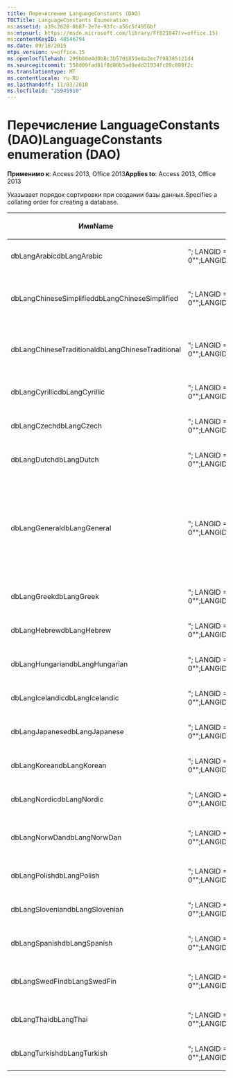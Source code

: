 ```yaml
---
title: Перечисление LanguageConstants (DAO)
TOCTitle: LanguageConstants Enumeration
ms:assetid: a39c2628-0b87-2e7e-93fc-a56c5f4956bf
ms:mtpsurl: https://msdn.microsoft.com/library/Ff821047(v=office.15)
ms:contentKeyID: 48546794
ms.date: 09/18/2015
mtps_version: v=office.15
ms.openlocfilehash: 209b80e4d0b8c3b5701859e8a2ec7f98385121d4
ms.sourcegitcommit: 558d09fad81f8d80b5ad0edd21934fc09c098f2c
ms.translationtype: MT
ms.contentlocale: ru-RU
ms.lasthandoff: 11/03/2018
ms.locfileid: "25945910"
---
```

# <a name="languageconstants-enumeration-dao"></a><span data-ttu-id="21080-102">Перечисление LanguageConstants (DAO)</span><span class="sxs-lookup"><span data-stu-id="21080-102">LanguageConstants enumeration (DAO)</span></span>


<span data-ttu-id="21080-103">**Применимо к**: Access 2013, Office 2013</span><span class="sxs-lookup"><span data-stu-id="21080-103">**Applies to**: Access 2013, Office 2013</span></span>

<span data-ttu-id="21080-104">Указывает порядок сортировки при создании базы данных.</span><span class="sxs-lookup"><span data-stu-id="21080-104">Specifies a collating order for creating a database.</span></span>

<table>
<colgroup>
<col style="width: 33%" />
<col style="width: 33%" />
<col style="width: 33%" />
</colgroup>
<thead>
<tr class="header">
<th><p><span data-ttu-id="21080-105">Имя</span><span class="sxs-lookup"><span data-stu-id="21080-105">Name</span></span></p></th>
<th><p><span data-ttu-id="21080-106">Значение</span><span class="sxs-lookup"><span data-stu-id="21080-106">Value</span></span></p></th>
<th><p><span data-ttu-id="21080-107">Описание</span><span class="sxs-lookup"><span data-stu-id="21080-107">Description</span></span></p></th>
</tr>
</thead>
<tbody>
<tr class="odd">
<td><p><span data-ttu-id="21080-108">dbLangArabic</span><span class="sxs-lookup"><span data-stu-id="21080-108">dbLangArabic</span></span></p></td>
<td><p><span data-ttu-id="21080-109">&quot;; LANGID = 0X0401; CP = 1256; СТРАНА = 0&quot;</span><span class="sxs-lookup"><span data-stu-id="21080-109">&quot;;LANGID=0x0401;CP=1256;COUNTRY=0&quot;</span></span></p></td>
<td><p><span data-ttu-id="21080-110">арабский;</span><span class="sxs-lookup"><span data-stu-id="21080-110">Arabic</span></span></p></td>
</tr>
<tr class="even">
<td><p><span data-ttu-id="21080-111">dbLangChineseSimplified</span><span class="sxs-lookup"><span data-stu-id="21080-111">dbLangChineseSimplified</span></span></p></td>
<td><p><span data-ttu-id="21080-112">&quot;; LANGID = 0X0804; CP = 936; СТРАНА = 0&quot;</span><span class="sxs-lookup"><span data-stu-id="21080-112">&quot;;LANGID=0x0804;CP=936;COUNTRY=0&quot;</span></span></p></td>
<td><p><span data-ttu-id="21080-113">Китайский (упрощенное письмо)</span><span class="sxs-lookup"><span data-stu-id="21080-113">Simplified Chinese</span></span></p></td>
</tr>
<tr class="odd">
<td><p><span data-ttu-id="21080-114">dbLangChineseTraditional</span><span class="sxs-lookup"><span data-stu-id="21080-114">dbLangChineseTraditional</span></span></p></td>
<td><p><span data-ttu-id="21080-115">&quot;; LANGID = 0X0404; CP = 950; СТРАНА = 0&quot;</span><span class="sxs-lookup"><span data-stu-id="21080-115">&quot;;LANGID=0x0404;CP=950;COUNTRY=0&quot;</span></span></p></td>
<td><p><span data-ttu-id="21080-116">Китайский (традиционное письмо)</span><span class="sxs-lookup"><span data-stu-id="21080-116">Traditional Chinese</span></span></p></td>
</tr>
<tr class="even">
<td><p><span data-ttu-id="21080-117">dbLangCyrillic</span><span class="sxs-lookup"><span data-stu-id="21080-117">dbLangCyrillic</span></span></p></td>
<td><p><span data-ttu-id="21080-118">&quot;; LANGID = 0X0419; CP = 1251; СТРАНА = 0&quot;</span><span class="sxs-lookup"><span data-stu-id="21080-118">&quot;;LANGID=0x0419;CP=1251;COUNTRY=0&quot;</span></span></p></td>
<td><p><span data-ttu-id="21080-119">русский;</span><span class="sxs-lookup"><span data-stu-id="21080-119">Russian</span></span></p></td>
</tr>
<tr class="odd">
<td><p><span data-ttu-id="21080-120">dbLangCzech</span><span class="sxs-lookup"><span data-stu-id="21080-120">dbLangCzech</span></span></p></td>
<td><p><span data-ttu-id="21080-121">&quot;; LANGID = 0X0405; CP = 1250; СТРАНА = 0&quot;</span><span class="sxs-lookup"><span data-stu-id="21080-121">&quot;;LANGID=0x0405;CP=1250;COUNTRY=0&quot;</span></span></p></td>
<td><p><span data-ttu-id="21080-122">чешский;</span><span class="sxs-lookup"><span data-stu-id="21080-122">Czech</span></span></p></td>
</tr>
<tr class="even">
<td><p><span data-ttu-id="21080-123">dbLangDutch</span><span class="sxs-lookup"><span data-stu-id="21080-123">dbLangDutch</span></span></p></td>
<td><p><span data-ttu-id="21080-124">&quot;; LANGID = 0X0413; CP = 1252; СТРАНА = 0&quot;</span><span class="sxs-lookup"><span data-stu-id="21080-124">&quot;;LANGID=0x0413;CP=1252;COUNTRY=0&quot;</span></span></p></td>
<td><p><span data-ttu-id="21080-125">голландский;</span><span class="sxs-lookup"><span data-stu-id="21080-125">Dutch</span></span></p></td>
</tr>
<tr class="odd">
<td><p><span data-ttu-id="21080-126">dbLangGeneral</span><span class="sxs-lookup"><span data-stu-id="21080-126">dbLangGeneral</span></span></p></td>
<td><p><span data-ttu-id="21080-127">&quot;; LANGID = 0X0409; CP = 1252; СТРАНА = 0&quot;</span><span class="sxs-lookup"><span data-stu-id="21080-127">&quot;;LANGID=0x0409;CP=1252;COUNTRY=0&quot;</span></span></p></td>
<td><p><span data-ttu-id="21080-128">Английский, немецкий, французский, португальский, итальянский и современных испанский</span><span class="sxs-lookup"><span data-stu-id="21080-128">English, German, French, Portuguese, Italian, and Modern Spanish</span></span></p></td>
</tr>
<tr class="even">
<td><p><span data-ttu-id="21080-129">dbLangGreek</span><span class="sxs-lookup"><span data-stu-id="21080-129">dbLangGreek</span></span></p></td>
<td><p><span data-ttu-id="21080-130">&quot;; LANGID = 0X0408; CP = 1253; СТРАНА = 0&quot;</span><span class="sxs-lookup"><span data-stu-id="21080-130">&quot;;LANGID=0x0408;CP=1253;COUNTRY=0&quot;</span></span></p></td>
<td><p><span data-ttu-id="21080-131">греческий;</span><span class="sxs-lookup"><span data-stu-id="21080-131">Greek</span></span></p></td>
</tr>
<tr class="odd">
<td><p><span data-ttu-id="21080-132">dbLangHebrew</span><span class="sxs-lookup"><span data-stu-id="21080-132">dbLangHebrew</span></span></p></td>
<td><p><span data-ttu-id="21080-133">&quot;; LANGID = 0X040D; CP = 1255; СТРАНА = 0&quot;</span><span class="sxs-lookup"><span data-stu-id="21080-133">&quot;;LANGID=0x040D;CP=1255;COUNTRY=0&quot;</span></span></p></td>
<td><p><span data-ttu-id="21080-134">иврит;</span><span class="sxs-lookup"><span data-stu-id="21080-134">Hebrew</span></span></p></td>
</tr>
<tr class="even">
<td><p><span data-ttu-id="21080-135">dbLangHungarian</span><span class="sxs-lookup"><span data-stu-id="21080-135">dbLangHungarian</span></span></p></td>
<td><p><span data-ttu-id="21080-136">&quot;; LANGID = 0X040E; CP = 1250; СТРАНА = 0&quot;</span><span class="sxs-lookup"><span data-stu-id="21080-136">&quot;;LANGID=0x040E;CP=1250;COUNTRY=0&quot;</span></span></p></td>
<td><p><span data-ttu-id="21080-137">венгерский;</span><span class="sxs-lookup"><span data-stu-id="21080-137">Hungarian</span></span></p></td>
</tr>
<tr class="odd">
<td><p><span data-ttu-id="21080-138">dbLangIcelandic</span><span class="sxs-lookup"><span data-stu-id="21080-138">dbLangIcelandic</span></span></p></td>
<td><p><span data-ttu-id="21080-139">&quot;; LANGID = 0X040F; CP = 1252; СТРАНА = 0&quot;</span><span class="sxs-lookup"><span data-stu-id="21080-139">&quot;;LANGID=0x040F;CP=1252;COUNTRY=0&quot;</span></span></p></td>
<td><p><span data-ttu-id="21080-140">Исландский</span><span class="sxs-lookup"><span data-stu-id="21080-140">Icelandic</span></span></p></td>
</tr>
<tr class="even">
<td><p><span data-ttu-id="21080-141">dbLangJapanese</span><span class="sxs-lookup"><span data-stu-id="21080-141">dbLangJapanese</span></span></p></td>
<td><p><span data-ttu-id="21080-142">&quot;; LANGID = 0X0411; CP = 932; СТРАНА = 0&quot;</span><span class="sxs-lookup"><span data-stu-id="21080-142">&quot;;LANGID=0x0411;CP=932;COUNTRY=0&quot;</span></span></p></td>
<td><p><span data-ttu-id="21080-143">японский;</span><span class="sxs-lookup"><span data-stu-id="21080-143">Japanese</span></span></p></td>
</tr>
<tr class="odd">
<td><p><span data-ttu-id="21080-144">dbLangKorean</span><span class="sxs-lookup"><span data-stu-id="21080-144">dbLangKorean</span></span></p></td>
<td><p><span data-ttu-id="21080-145">&quot;; LANGID = 0X0412; CP = 949; СТРАНА = 0&quot;</span><span class="sxs-lookup"><span data-stu-id="21080-145">&quot;;LANGID=0x0412;CP=949;COUNTRY=0&quot;</span></span></p></td>
<td><p><span data-ttu-id="21080-146">корейский;</span><span class="sxs-lookup"><span data-stu-id="21080-146">Korean</span></span></p></td>
</tr>
<tr class="even">
<td><p><span data-ttu-id="21080-147">dbLangNordic</span><span class="sxs-lookup"><span data-stu-id="21080-147">dbLangNordic</span></span></p></td>
<td><p><span data-ttu-id="21080-148">&quot;; LANGID = 0X041D; CP = 1252; СТРАНА = 0&quot;</span><span class="sxs-lookup"><span data-stu-id="21080-148">&quot;;LANGID=0x041D;CP=1252;COUNTRY=0&quot;</span></span></p></td>
<td><p><span data-ttu-id="21080-149">Скандинавские</span><span class="sxs-lookup"><span data-stu-id="21080-149">Nordic</span></span></p></td>
</tr>
<tr class="odd">
<td><p><span data-ttu-id="21080-150">dbLangNorwDan</span><span class="sxs-lookup"><span data-stu-id="21080-150">dbLangNorwDan</span></span></p></td>
<td><p><span data-ttu-id="21080-151">&quot;; LANGID = 0X0406; CP = 1252; СТРАНА = 0&quot;</span><span class="sxs-lookup"><span data-stu-id="21080-151">&quot;;LANGID=0x0406;CP=1252;COUNTRY=0&quot;</span></span></p></td>
<td><p><span data-ttu-id="21080-152">Датский и норвежский</span><span class="sxs-lookup"><span data-stu-id="21080-152">Norwegian and Danish</span></span></p></td>
</tr>
<tr class="even">
<td><p><span data-ttu-id="21080-153">dbLangPolish</span><span class="sxs-lookup"><span data-stu-id="21080-153">dbLangPolish</span></span></p></td>
<td><p><span data-ttu-id="21080-154">&quot;; LANGID = 0X0415; CP = 1250; СТРАНА = 0&quot;</span><span class="sxs-lookup"><span data-stu-id="21080-154">&quot;;LANGID=0x0415;CP=1250;COUNTRY=0&quot;</span></span></p></td>
<td><p><span data-ttu-id="21080-155">польский;</span><span class="sxs-lookup"><span data-stu-id="21080-155">Polish</span></span></p></td>
</tr>
<tr class="odd">
<td><p><span data-ttu-id="21080-156">dbLangSlovenian</span><span class="sxs-lookup"><span data-stu-id="21080-156">dbLangSlovenian</span></span></p></td>
<td><p><span data-ttu-id="21080-157">&quot;; LANGID = 0X0424; CP = 1250; СТРАНА = 0&quot;</span><span class="sxs-lookup"><span data-stu-id="21080-157">&quot;;LANGID=0x0424;CP=1250;COUNTRY=0&quot;</span></span></p></td>
<td><p><span data-ttu-id="21080-158">словенский;</span><span class="sxs-lookup"><span data-stu-id="21080-158">Slovenian</span></span></p></td>
</tr>
<tr class="even">
<td><p><span data-ttu-id="21080-159">dbLangSpanish</span><span class="sxs-lookup"><span data-stu-id="21080-159">dbLangSpanish</span></span></p></td>
<td><p><span data-ttu-id="21080-160">&quot;; LANGID = 0X040A; CP = 1252; СТРАНА = 0&quot;</span><span class="sxs-lookup"><span data-stu-id="21080-160">&quot;;LANGID=0x040A;CP=1252;COUNTRY=0&quot;</span></span></p></td>
<td><p><span data-ttu-id="21080-161">испанский;</span><span class="sxs-lookup"><span data-stu-id="21080-161">Spanish</span></span></p></td>
</tr>
<tr class="odd">
<td><p><span data-ttu-id="21080-162">dbLangSwedFin</span><span class="sxs-lookup"><span data-stu-id="21080-162">dbLangSwedFin</span></span></p></td>
<td><p><span data-ttu-id="21080-163">&quot;; LANGID = 0X041D; CP = 1252; СТРАНА = 0&quot;</span><span class="sxs-lookup"><span data-stu-id="21080-163">&quot;;LANGID=0x041D;CP=1252;COUNTRY=0&quot;</span></span></p></td>
<td><p><span data-ttu-id="21080-164">Финский и шведский</span><span class="sxs-lookup"><span data-stu-id="21080-164">Swedish and Finnish</span></span></p></td>
</tr>
<tr class="even">
<td><p><span data-ttu-id="21080-165">dbLangThai</span><span class="sxs-lookup"><span data-stu-id="21080-165">dbLangThai</span></span></p></td>
<td><p><span data-ttu-id="21080-166">&quot;; LANGID = 0X041E; CP = 874; СТРАНА = 0&quot;</span><span class="sxs-lookup"><span data-stu-id="21080-166">&quot;;LANGID=0x041E;CP=874;COUNTRY=0&quot;</span></span></p></td>
<td><p><span data-ttu-id="21080-167">тайский;</span><span class="sxs-lookup"><span data-stu-id="21080-167">Thai</span></span></p></td>
</tr>
<tr class="odd">
<td><p><span data-ttu-id="21080-168">dbLangTurkish</span><span class="sxs-lookup"><span data-stu-id="21080-168">dbLangTurkish</span></span></p></td>
<td><p><span data-ttu-id="21080-169">&quot;; LANGID = 0X041F; CP = 1254; СТРАНА = 0&quot;</span><span class="sxs-lookup"><span data-stu-id="21080-169">&quot;;LANGID=0x041F;CP=1254;COUNTRY=0&quot;</span></span></p></td>
<td><p><span data-ttu-id="21080-170">турецкий;</span><span class="sxs-lookup"><span data-stu-id="21080-170">Turkish</span></span></p></td>
</tr>
</tbody>
</table>

